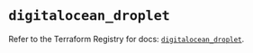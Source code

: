 # `digitalocean_droplet`

Refer to the Terraform Registry for docs: [`digitalocean_droplet`](https://registry.terraform.io/providers/digitalocean/digitalocean/2.61.0/docs/resources/droplet).
